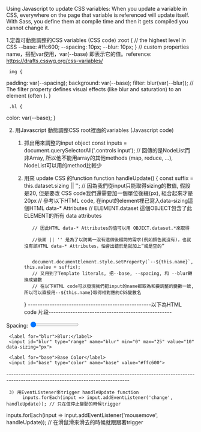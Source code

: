 Using Javascript to update CSS variables: When you update a variable in CSS, everywhere on the page that variable is referenced  will update itself.
With Sass, you define them at compile time and then it gets compiled you cannot change it.

1.定義可動態調整的CSS variables (CSS code)
     :root { // the highest level in CSS
  --base: #ffc600;
  --spacing: 10px;
  --blur: 10px;
     }
     // custom properties name，搭配var使用，var(--base) 即表示它的值。reference: https://drafts.csswg.org/css-variables/


     img {
  padding: var(--spacing);
  background: var(--base);
  filter: blur(var(--blur)); // The filter property defines visual effects (like blur and saturation) to an element (often <img>).
     }

     .hl {
  color: var(--base);
     }

2. 用Javascript 動態調整CSS root裡面的variables (Javascript code)
     1) 抓出用來調整的input object
          const inputs = document.querySelectorAll('.controls input');
          // 回傳的是NodeList而非Array, 所以他不能用array的其他methods (map, reduce, ...), NodeList可以用的method比較少

     2) 用來 update CSS 的function
          function handleUpdate() {
               const suffix = this.dataset.sizing || '';
               // 因為我們從input只能取得sizing的數值, 假設是20, 但是要改 CSS code我們還需要加一個單位後綴(px), 組合起來才是20px
               // 參考以下HTML code, 在input的element裡已寫入data-sizing這個HTML data-* Attributes
               // ELEMENT.dataset 這個OBJECT包含了此ELEMENT的所有 data attributes

               // 因此HTML data-* Attributes的值可以用 OBJECT.dataset.*來取得

               //後面 || '' 是為了以防萬一沒有這個後綴詞的需求(例如顏色就沒有)，也就沒有該HTML data-* Attributes，怕會出錯於是就加上“或是空的”


               document.documentElement.style.setProperty(`--${this.name}`, this.value + suffix);
               // 又用到了Template literals, 把--base, --spacing, 和 --blur轉換成變數
               // 在以下HTML code可以發現我們把input的name都取為和要調整的變數一致, 所以可以直接用--${this.name}取得相對應的CSS變數名
          }
---------------------------------------------------以下為HTML code 片段---------------------------------------------------
<div class="controls">
     <label for="spacing">Spacing:</label>
     <input id="spacing" type="range" name="spacing" min="10" max="200" value="10" data-sizing="px">

     <label for="blur">Blur:</label>
     <input id="blur" type="range" name="blur" min="0" max="25" value="10" data-sizing="px">

     <label for="base">Base Color</label>
     <input id="base" type="color" name="base" value="#ffc600">
</div>
---------------------------------------------------------------------------------------------------------------------------------

     3) 用EventListener來trigger handleUpdate function
          inputs.forEach(input => input.addEventListener('change', handleUpdate)); // 只在值停止變動的時候trigger
 inputs.forEach(input => input.addEventListener('mousemove', handleUpdate)); // 在滑鼠滑來滑去的時候就跟跟著trigger